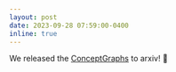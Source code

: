 ```yaml
---
layout: post
date: 2023-09-28 07:59:00-0400
inline: true
---
```


We released the [ConceptGraphs][cg_paper] to arxiv! 📜




[cg_paper]: https://concept-graphs.github.io/
<!-- [cf_arxiv]: https://arxiv.org/abs/2302.07241
[cf_twitter]: https://twitter.com/_krishna_murthy/status/1624948795577454593 -->